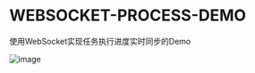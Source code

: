 # WEBSOCKET-PROCESS-DEMO
使用WebSocket实现任务执行进度实时同步的Demo

![image](https://github.com/user-attachments/assets/575b5e31-e090-4f46-9bfa-3d2187d00f2e)

